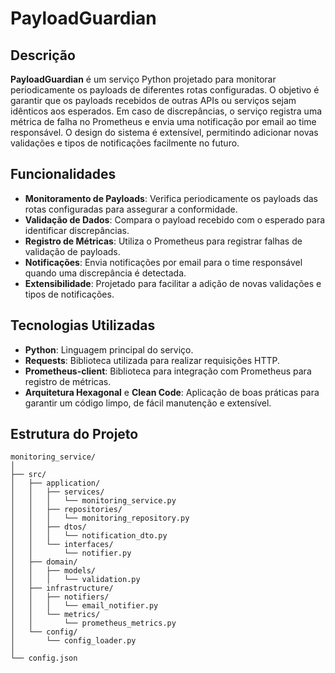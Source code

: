 # PayloadGuardian

## Descrição

**PayloadGuardian** é um serviço Python projetado para monitorar periodicamente os payloads de diferentes rotas configuradas. O objetivo é garantir que os payloads recebidos de outras APIs ou serviços sejam idênticos aos esperados. Em caso de discrepâncias, o serviço registra uma métrica de falha no Prometheus e envia uma notificação por email ao time responsável. O design do sistema é extensível, permitindo adicionar novas validações e tipos de notificações facilmente no futuro.

## Funcionalidades

- **Monitoramento de Payloads**: Verifica periodicamente os payloads das rotas configuradas para assegurar a conformidade.
- **Validação de Dados**: Compara o payload recebido com o esperado para identificar discrepâncias.
- **Registro de Métricas**: Utiliza o Prometheus para registrar falhas de validação de payloads.
- **Notificações**: Envia notificações por email para o time responsável quando uma discrepância é detectada.
- **Extensibilidade**: Projetado para facilitar a adição de novas validações e tipos de notificações.

## Tecnologias Utilizadas

- **Python**: Linguagem principal do serviço.
- **Requests**: Biblioteca utilizada para realizar requisições HTTP.
- **Prometheus-client**: Biblioteca para integração com Prometheus para registro de métricas.
- **Arquitetura Hexagonal** e **Clean Code**: Aplicação de boas práticas para garantir um código limpo, de fácil manutenção e extensível.

## Estrutura do Projeto

```plaintext
monitoring_service/
│
├── src/
│   ├── application/
│   │   ├── services/
│   │   │   └── monitoring_service.py
│   │   ├── repositories/
│   │   │   └── monitoring_repository.py
│   │   ├── dtos/
│   │   │   └── notification_dto.py
│   │   └── interfaces/
│   │       └── notifier.py
│   ├── domain/
│   │   ├── models/
│   │   │   └── validation.py
│   ├── infrastructure/
│   │   ├── notifiers/
│   │   │   └── email_notifier.py
│   │   └── metrics/
│   │       └── prometheus_metrics.py
│   └── config/
│       └── config_loader.py
│
└── config.json

